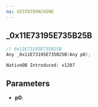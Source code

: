 ```yaml
---
ns: UISTATEMACHINE
---
```

## _0x11E73195E735B25B

```c
// 0x11E73195E735B25B
Any _0x11E73195E735B25B(Any p0);
```

```
NativeDB Introduced: v1207
```

## Parameters
* **p0**:
